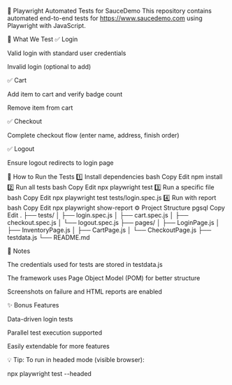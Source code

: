 🧪 Playwright Automated Tests for SauceDemo
This repository contains automated end-to-end tests for https://www.saucedemo.com using Playwright with JavaScript.

📌 What We Test
✅ Login

Valid login with standard user credentials

Invalid login (optional to add)

✅ Cart

Add item to cart and verify badge count

Remove item from cart

✅ Checkout

Complete checkout flow (enter name, address, finish order)

✅ Logout

Ensure logout redirects to login page

🚀 How to Run the Tests
1️⃣ Install dependencies
bash
Copy
Edit
npm install
2️⃣ Run all tests
bash
Copy
Edit
npx playwright test
3️⃣ Run a specific file
bash
Copy
Edit
npx playwright test tests/login.spec.js
4️⃣ Run with report
bash
Copy
Edit
npx playwright show-report
⚙ Project Structure
pgsql
Copy
Edit
.
├── tests/
│   ├── login.spec.js
│   ├── cart.spec.js
│   ├── checkout.spec.js
│   └── logout.spec.js
├── pages/
│   ├── LoginPage.js
│   ├── InventoryPage.js
│   ├── CartPage.js
│   └── CheckoutPage.js
├── testdata.js
└── README.md

📝 Notes

The credentials used for tests are stored in testdata.js

The framework uses Page Object Model (POM) for better structure

Screenshots on failure and HTML reports are enabled

✨ Bonus Features

Data-driven login tests

Parallel test execution supported

Easily extendable for more features

💡 Tip: To run in headed mode (visible browser):

npx playwright test --headed

